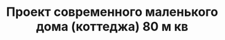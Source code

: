 ---
title: Проект современного маленького дома (коттеджа) 80 м кв
description: Готовый проект маленького современного дома (коттеджа) с террасой, из кирпича, газобетона или пеноблоков. Площадь&#58; 80 м.кв.

layout: project
permalink: /proekty/:path

featured:
weight: 900

project-title: Маленький современный дом
project-catalog-title: Маленький дом
project-name: DK-80
tiny-description: Современный недорогой коттедж

short-description: "Готовый проект маленького современного дома (коттеджа) с террасой, из кирпича, газобетона или пеноблоков. Площадь&#58; 80 м.кв."

price-project: "80 000 р"
price-build: "от 1 690 000 р"

area: "80"

related:
- DK-120
- TD-79
- DK-100

params:
- name: "Площадь дома:"
  value: "80м<sup>2</sup>"
- name: "Площадь 1-го этажа:"
  value: "42м<sup>2</sup>"
- name: "Площадь 2-го этажа:"
  value: "38м<sup>2</sup>"
- name: "Крыльцо, терраса"
  value: "22м<sup>2</sup>"
- name: "Габаритные размеры"
  value: "7.8 x 8.75м (11.35 с навесом)"
- name: "Спальни"
  value: "2"
- name: "Санузлы"
  value: "2"
- name: "Высота 1-го этажа"
  value: "2.8м"
- name: "Высота 2-го этажа"
  value: "2.8м"
- name: "Фундамент"
  value: "Монолитный ж/б"
- name: "Конструкция стен"
  value: "Газобетон 400мм"
- name: "Перекрытия"
  value: "Монолитные ж/б"
- name: "Покрытие кровли"
  value: "Гибкая черепица"
- name: "Облицовка стен"
  value: "Штукатурка, камень"

options:
- name: "Зеркальный проект"
  value: "5 000 р"
- name: "Паспорт дома"
  value: "5 000 р"
- name: "Проект отопления"
  value: "30 000 р"
- name: "Водоснабжение, канализация"
  value: "30 000 р"
- name: "Проект электрики"
  value: "30 000 р"
- name: "Проект подвала"
  value: "30 000 р"
- name: "Пристройка навеса для а/м"
  value: "15 000 р"
- name: "Замена материала стен"
  value: "20 000 р"
- name: "Изменение фундамента"
  value: "20 000 р"
- name: "Перепланировка (перегородки)"
  value: "5 000 р"
- name: "Дизайн интерьера"
  value: "120 000 р"

  
---